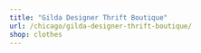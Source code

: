 ```yaml
---
title: "Gilda Designer Thrift Boutique"
url: /chicago/gilda-designer-thrift-boutique/
shop: clothes
---
```


